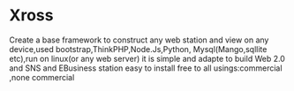 Xross
=====

Create a base framework to construct any web station and view on any device,used bootstrap,ThinkPHP,Node.Js,Python,
Mysql(Mango,sqllite etc),run on linux(or any web server)
it is simple and adapte to build Web 2.0 and SNS and EBusiness station 
easy to install 
free to all usings:commercial ,none commercial 

